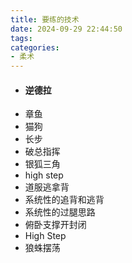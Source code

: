 ```yaml
---
title: 要练的技术
date: 2024-09-29 22:44:50
tags:
categories:
- 柔术
---
```


- #### 逆德拉
- 章鱼
- 猫狗
- 长步
- 破总指挥
- 银狐三角
- high step
- 道服逃拿背
- 系统性的追背和逃背
- 系统性的过腿思路
- 俯卧支撑开封闭
- High Step
- 狼蛛摆荡
